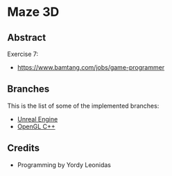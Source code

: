 # Maze 3D

## Abstract

Exercise 7:

* https://www.bamtang.com/jobs/game-programmer

## Branches

This is the list of some of the implemented branches:

* [Unreal Engine](https://github.com/devgrids/maze3d/tree/unreal-engine)
* [OpenGL C++](https://github.com/devgrids/maze3d/tree/opengl)

## Credits

* Programming by Yordy Leonidas
